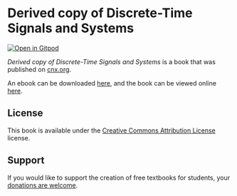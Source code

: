 # Derived copy of Discrete-Time Signals and Systems

[![Open in Gitpod](https://gitpod.io/button/open-in-gitpod.svg)](https://gitpod.io/from-referrer/)

_Derived copy of Discrete-Time Signals and Systems_ is a book that was published on [cnx.org](https://cnx.org/).

An ebook can be downloaded [here](https://github.com/cnx-user-books/cnxbook-derived-copy-of-discrete-time-signals-and-systems/releases/latest), and the book can be viewed online [here](https://github.com/cnx-user-books/cnxbook-derived-copy-of-discrete-time-signals-and-systems/releases/latest).

## License
This book is available under the [Creative Commons Attribution License](./LICENSE) license.

## Support
If you would like to support the creation of free textbooks for students, your [donations are welcome](https://riceconnect.rice.edu/donation/support-openstax-banner).
